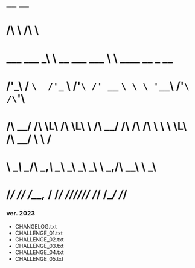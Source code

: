 #                   __                         __
#                  /\ \                       /\ \
#   ___     ___    \_\ \      __     ___ ___  \ \ \____     __    _ __
#  /'___\  / __`\  /'_` \   /'__`\ /' __` __`\ \ \ '__`\  /'__`\ /\`'__\
# /\ \__/ /\ \L\ \/\ \L\ \ /\  __/ /\ \/\ \/\ \ \ \ \L\ \/\  __/ \ \ \/
# \ \____\\ \____/\ \___,_\\ \____\\ \_\ \_\ \_\ \ \_,__/\ \____\ \ \_\
#  \/____/ \/___/  \/__,_ / \/____/ \/_/\/_/\/_/  \/___/  \/____/  \/_/			


### ver. 2023

- CHANGELOG.txt
- CHALLENGE_01.txt
- CHALLENGE_02.txt
- CHALLENGE_03.txt
- CHALLENGE_04.txt
- CHALLENGE_05.txt 

			

